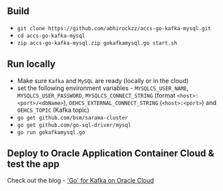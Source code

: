 ## Build

- `git clone https://github.com/abhirockzz/accs-go-kafka-mysql.git`
- `cd accs-go-kafka-mysql`
- `zip accs-go-kafka-mysql.zip gokafkamysql.go start.sh`

## Run locally

- Make sure `Kafka` and `MySQL` are ready (locally or in the cloud)
- set the following environment variables - `MYSQLCS_USER_NAME`, `MYSQLCS_USER_PASSWORD`, `MYSQLCS_CONNECT_STRING` (format `<host>:<port>/<dbName>`), `OEHCS_EXTERNAL_CONNECT_STRING` (`<host>:<port>`) and `OEHCS_TOPIC` (Kafka topic)
- `go get github.com/bsm/sarama-cluster`
- `go get github.com/go-sql-driver/mysql`
- `go run gokafkamysql.go`
 
## Deploy to Oracle Application Container Cloud & test the app

Check out the blog - ['Go' for Kafka on Oracle Cloud](https://medium.com/oracledevs/go-with-kafka-mysql-on-oracle-cloud-9c93e71167c2)
